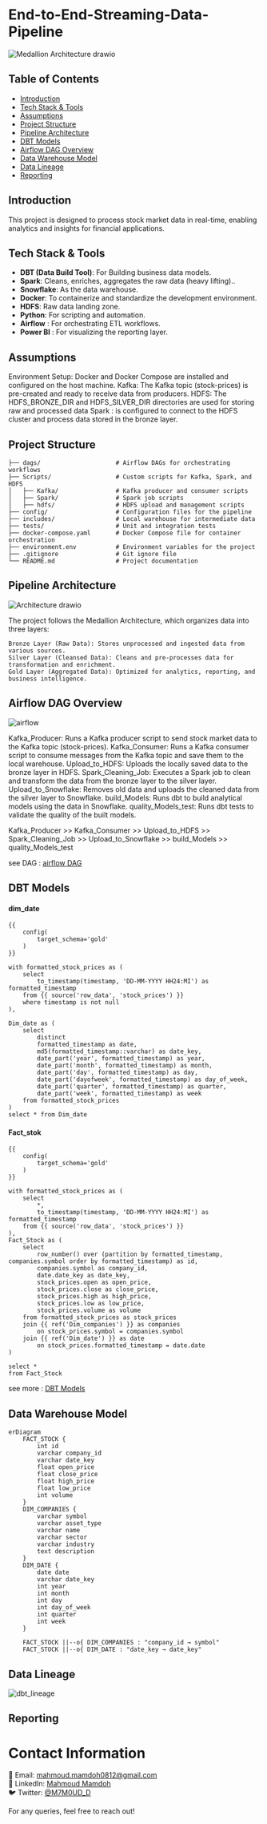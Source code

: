 # End-to-End-Streaming-Data-Pipeline
![Medallion Architecture drawio](https://github.com/user-attachments/assets/667f31ca-7433-4568-82c6-a9e3c5d1e25d)

## Table of Contents 
- [Introduction](#introduction)
- [Tech Stack & Tools](#tech-stack--tools)
- [Assumptions](#assumptions)
- [Project Structure](#Project-Structure)
- [Pipeline Architecture](#pipeline-architecture)
- [DBT Models](#DBT-Models)
- [Airflow DAG Overview](#airflow-dag-overview)
- [Data Warehouse Model](#data-warehouse-model)
- [Data Lineage](#data-lineage)
- [Reporting](#reporting)



## Introduction 
This project is designed to process stock market data in real-time, enabling analytics and insights for financial applications.



## Tech Stack & Tools
- **DBT (Data Build Tool)**: For 	Building business  data models.
- **Spark**: 	Cleans, enriches, aggregates the raw data (heavy lifting)..
- **Snowflake**: As the data warehouse.
- **Docker**: To containerize and standardize the development environment.
- **HDFS**: Raw data landing zone.
- **Python**: For scripting and automation.
- **Airflow** : For orchestrating ETL workflows.
- **Power BI** : For visualizing the reporting layer.

## Assumptions
Environment Setup: Docker and Docker Compose are installed and configured on the host machine.
Kafka: The Kafka topic (stock-prices) is pre-created and ready to receive data from producers.
HDFS: The HDFS_BRONZE_DIR and HDFS_SILVER_DIR directories are used for storing raw and processed data
Spark :  is configured to connect to the HDFS cluster and process data stored in the bronze layer.

## Project Structure
    ├── dags/                     # Airflow DAGs for orchestrating workflows
    ├── Scripts/                  # Custom scripts for Kafka, Spark, and HDFS
    │   ├── Kafka/                # Kafka producer and consumer scripts
    │   ├── Spark/                # Spark job scripts
    │   ├── hdfs/                 # HDFS upload and management scripts
    ├── config/                   # Configuration files for the pipeline
    ├── includes/                 # Local warehouse for intermediate data
    ├── tests/                    # Unit and integration tests
    ├── docker-compose.yaml       # Docker Compose file for container orchestration
    ├── environment.env           # Environment variables for the project
    ├── .gitignore                # Git ignore file
    └── README.md                 # Project documentation

## Pipeline Architecture
![Architecture drawio](https://github.com/user-attachments/assets/78c383e9-31f1-4e01-a1de-b78cb4a36fcf)

The project follows the Medallion Architecture, which organizes data into three layers:

    Bronze Layer (Raw Data): Stores unprocessed and ingested data from various sources.
    Silver Layer (Cleansed Data): Cleans and pre-processes data for transformation and enrichment.
    Gold Layer (Aggregated Data): Optimized for analytics, reporting, and business intelligence.

## Airflow DAG Overview
![airflow](https://github.com/user-attachments/assets/23453dc3-388d-4a9f-8b89-16ae53833580)

Kafka_Producer: Runs a Kafka producer script to send stock market data to the Kafka topic (stock-prices).
Kafka_Consumer: Runs a Kafka consumer script to consume messages from the Kafka topic and save them to the local warehouse.
Upload_to_HDFS: Uploads the locally saved data to the bronze layer in HDFS.
Spark_Cleaning_Job: Executes a Spark job to clean and transform the data from the bronze layer to the silver layer.
Upload_to_Snowflake: Removes old data and uploads the cleaned data from the silver layer to Snowflake.
build_Models: Runs dbt to build analytical models using the data in Snowflake.
quality_Models_test: Runs dbt tests to validate the quality of the built models.

Kafka_Producer >> Kafka_Consumer >> Upload_to_HDFS >> Spark_Cleaning_Job >> Upload_to_Snowflake >> build_Models >> quality_Models_test

see DAG : [airflow DAG](https://github.com/MAHMOUDMAMDOH8/End-to-End-Streaming-Data-Pipeline/blob/main/dags/Streaming-Data-Pipeline.py)


## DBT Models
#### dim_date

    {{
        config(
            target_schema='gold'
        )
    }}
    
    with formatted_stock_prices as (
        select 
            to_timestamp(timestamp, 'DD-MM-YYYY HH24:MI') as formatted_timestamp
        from {{ source('row_data', 'stock_prices') }}
        where timestamp is not null
    ),
    
    Dim_date as (
        select 
            distinct
            formatted_timestamp as date,
            md5(formatted_timestamp::varchar) as date_key,
            date_part('year', formatted_timestamp) as year, 
            date_part('month', formatted_timestamp) as month,
            date_part('day', formatted_timestamp) as day,
            date_part('dayofweek', formatted_timestamp) as day_of_week,
            date_part('quarter', formatted_timestamp) as quarter,
            date_part('week', formatted_timestamp) as week
        from formatted_stock_prices
    )
    select * from Dim_date

#### Fact_stok 
    {{
        config(
            target_schema='gold'
        )
    }}
    
    with formatted_stock_prices as (
        select
            *,
            to_timestamp(timestamp, 'DD-MM-YYYY HH24:MI') as formatted_timestamp
        from {{ source('row_data', 'stock_prices') }}
    ),
    Fact_Stock as (
        select 
            row_number() over (partition by formatted_timestamp, companies.symbol order by formatted_timestamp) as id,
            companies.symbol as company_id,
            date.date_key as date_key,
            stock_prices.open as open_price,
            stock_prices.close as close_price,
            stock_prices.high as high_price,
            stock_prices.low as low_price,
            stock_prices.volume as volume
        from formatted_stock_prices as stock_prices
        join {{ ref('Dim_companies') }} as companies
            on stock_prices.symbol = companies.symbol
        join {{ ref('Dim_date') }} as date
            on stock_prices.formatted_timestamp = date.date
    )
    
    select *
    from Fact_Stock


see more : [DBT Models](https://github.com/MAHMOUDMAMDOH8/End-to-End-Streaming-Data-Pipeline/tree/main/dbt/Stock/models)

## Data Warehouse Model

```mermaid
erDiagram
    FACT_STOCK {
        int id
        varchar company_id
        varchar date_key
        float open_price
        float close_price
        float high_price
        float low_price
        int volume
    }
    DIM_COMPANIES {
        varchar symbol
        varchar asset_type
        varchar name
        varchar sector
        varchar industry
        text description
    }
    DIM_DATE {
        date date
        varchar date_key
        int year
        int month
        int day
        int day_of_week
        int quarter
        int week
    }

    FACT_STOCK ||--o{ DIM_COMPANIES : "company_id → symbol"
    FACT_STOCK ||--o{ DIM_DATE : "date_key → date_key"
```


## Data Lineage 
![dbt_lineage](https://github.com/user-attachments/assets/7babeebf-36ad-45d0-a46f-aae5f6dc9242)



## Reporting

# Contact Information
📧 Email: [mahmoud.mamdoh0812@gmail.com](mailto:mahmoud.mamdoh0812@gmail.com)  
🔗 LinkedIn: [Mahmoud Mamdoh](https://www.linkedin.com/in/mahmoud-mamdoh-47a68a203/)  
🐦 Twitter: [@M7M0UD_D](https://x.com/M7M0UD_D)

For any queries, feel free to reach out!










